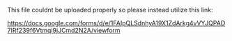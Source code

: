 This file couldnt be uploaded properly so please instead utilize this link:

https://docs.google.com/forms/d/e/1FAIpQLSdnhyA19X1ZdArkg4vVYJQPAD7IRf239f6Vtmqi9jJCmd2N2A/viewform

